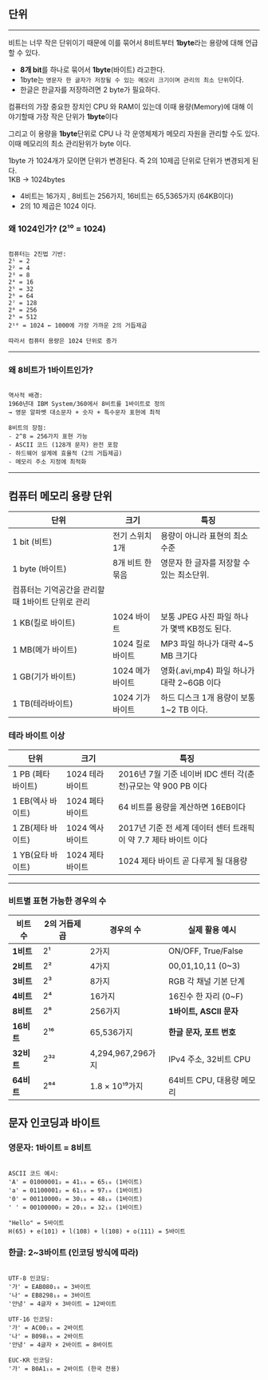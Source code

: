 ## 단위

---

비트는 너무 작은 단위이기 때문에 이를 묶어서 8비트부터 **1byte**라는 용량에 대해 언급할 수 있다.  
  
- **8개 bit**를 하나로 묶어서 **1byte**(바이트) 라고한다.
- 1byte는 `영문자 한 글자가 저장될 수 있는 메모리 크기이며 관리의 최소 단위`이다.
- 한글은 한글자를 저장하려면 2 byte가 필요하다.
  
컴퓨터의 가장 중요한 장치인 CPU 와 RAM이 있는데 이때 용량(Memory)에 대해 이야기할때 가장 작은 단위가 **1byte**이다  
  
그리고 이 용량을 **1byte**단위로 CPU 나 각 운영체제가 메모리 자원을 관리할 수도 있다. 이때 메모리의 최소 관리돤위가 byte 이다.  
  
1byte 가 1024개가 모이면 단위가 변경된다. 즉 2의 10제곱 단위로 단위가 변경되게 된다.  
1KB -> 1024bytes

- 4비트는 16가지 , 8비트는 256가지, 16비트는 65,5365가지 (64KB이다)
- 2의 10 제곱은 1024 이다.


### **왜 1024인가? (2¹⁰ = 1024)**

```

컴퓨터는 2진법 기반:
2¹ = 2
2² = 4
2³ = 8
2⁴ = 16
2⁵ = 32
2⁶ = 64
2⁷ = 128
2⁸ = 256
2⁹ = 512
2¹⁰ = 1024 ← 1000에 가장 가까운 2의 거듭제곱

따라서 컴퓨터 용량은 1024 단위로 증가

```

---

### **왜 8비트가 1바이트인가?**

```

역사적 배경:
1960년대 IBM System/360에서 8비트를 1바이트로 정의
→ 영문 알파벳 대소문자 + 숫자 + 특수문자 표현에 최적

8비트의 장점:
- 2^8 = 256가지 표현 가능
- ASCII 코드 (128개 문자) 완전 포함
- 하드웨어 설계에 효율적 (2의 거듭제곱)
- 메모리 주소 지정에 최적화

```  
 

---

  


## 컴퓨터 메모리 용량 단위

| 단위 | 크기 | 특징 |
| --- | --- | --- |
| 1 bit (비트) | 전기 스위치1개 | 용량이 아니라 표현의 최소 수준 |
| 1 byte (바이트) | 8개 비트 한 묶음 | 영문자 한 글자를 저장할 수 있는 최소단위.
컴퓨터는 기억공간을 관리할때 1바이트 단위로 관리 |
| 1 KB(킬로 바이트) | 1024 바이트 | 보통 JPEG 사진 파일 하나가 몇백 KB정도 된다. |
| 1 MB(메가 바이트) | 1024 킬로 바이트 | MP3 파일 하나가 대략 4~5 MB 크기다 |
| 1 GB(기가 바이트) | 1024 메가 바이트 | 영화(.avi,mp4) 파일 하나가 대략 2~6GB 이다 |
| 1 TB(테라바이트) | 1024 기가바이트 | 하드 디스크 1개 용량이 보통 1~2  TB 이다. |
  
  
### 테라 바이트 이상
| 단위 | 크기 | 특징 |
| --- | --- | --- |
| 1 PB (페타 바이트) | 1024 테라 바이트 | 2016년 7월 기준 네이버 IDC 센터 각(춘천)규모는 약 900 PB 이다 |
| 1 EB(엑사 바이트) | 1024 페타 바이트 | 64 비트를 용량을 계산하면 16EB이다 |
| 1 ZB(제타 바이트) | 1024 엑사바이트 | 2017년 기준 전 세계 데이터 센터 트래픽이 약 7.7 제타 바이트 이다 |
| 1 YB(요타 바이트) | 1024 제타 바이트 | 1024 제타 바이트 곧 다루게 될 대용량 |
  
  

---

### **비트별 표현 가능한 경우의 수**

| 비트 수 | 2의 거듭제곱 | 경우의 수 | 실제 활용 예시 |
| --- | --- | --- | --- |
| **1비트** | 2¹ | 2가지 | ON/OFF, True/False |
| **2비트** | 2² | 4가지 | 00,01,10,11 (0~3) |
| **3비트** | 2³ | 8가지 | RGB 각 채널 기본 단계 |
| **4비트** | 2⁴ | 16가지 | 16진수 한 자리 (0~F) |
| **8비트** | 2⁸ | 256가지 | **1바이트, ASCII 문자** |
| **16비트** | 2¹⁶ | 65,536가지 | **한글 문자, 포트 번호** |
| **32비트** | 2³² | 4,294,967,296가지 | IPv4 주소, 32비트 CPU |
| **64비트** | 2⁶⁴ | 1.8 × 10¹⁹가지 | 64비트 CPU, 대용량 메모리 |

## 문자 인코딩과 바이트

### **영문자: 1바이트 = 8비트**

```

ASCII 코드 예시:
'A' = 01000001₂ = 41₁₆ = 65₁₀ (1바이트)
'a' = 01100001₂ = 61₁₆ = 97₁₀ (1바이트)
'0' = 00110000₂ = 30₁₆ = 48₁₀ (1바이트)
' ' = 00100000₂ = 20₁₆ = 32₁₀ (1바이트)

"Hello" = 5바이트
H(65) + e(101) + l(108) + l(108) + o(111) = 5바이트

```

### **한글: 2~3바이트 (인코딩 방식에 따라)**

```

UTF-8 인코딩:
'가' = EAB080₁₆ = 3바이트
'나' = EB8298₁₆ = 3바이트
'안녕' = 4글자 × 3바이트 = 12바이트

UTF-16 인코딩:
'가' = AC00₁₆ = 2바이트
'나' = B098₁₆ = 2바이트
'안녕' = 4글자 × 2바이트 = 8바이트

EUC-KR 인코딩:
'가' = B0A1₁₆ = 2바이트 (한국 전용)

```
  
